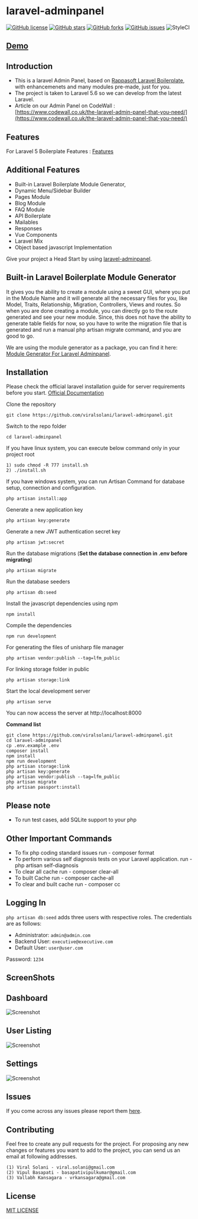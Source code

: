 # laravel-adminpanel
[![GitHub license](https://img.shields.io/github/license/viralsolani/laravel-adminpanel.svg?style=plastic)](https://github.com/viralsolani/laravel-adminpanel/blob/master/LICENSE.txt)
[![GitHub stars](https://img.shields.io/github/stars/viralsolani/laravel-adminpanel.svg?style=plastic)](https://github.com/viralsolani/laravel-adminpanel/stargazers)
[![GitHub forks](https://img.shields.io/github/forks/viralsolani/laravel-adminpanel.svg?style=plastic)](https://github.com/viralsolani/laravel-adminpanel/network)
[![GitHub issues](https://img.shields.io/github/issues/viralsolani/laravel-adminpanel.svg?style=plastic)](https://github.com/viralsolani/laravel-adminpanel/issues)
![StyleCI](https://img.shields.io/badge/styleCI-passed-brightgreen.svg?style=plastic)

## [Demo](https://apiway.in/)

## Introduction
* This is a laravel Admin Panel, based on [Rappasoft Laravel Boilerplate](https://github.com/rappasoft/laravel-5-boilerplate/releases/tag/4.5.7), with enhancemenets and many modules pre-made, just for you.
* The project is taken to Laravel 5.6 so we can develop from the latest Laravel.
* Article on our Admin Panel on CodeWall : [https://www.codewall.co.uk/the-laravel-admin-panel-that-you-need/](https://www.codewall.co.uk/the-laravel-admin-panel-that-you-need/)

## Features
For Laravel 5 Boilerplate Features : [Features](https://github.com/rappasoft/laravel-5-boilerplate/wiki#features)

## Additional Features
* Built-in Laravel Boilerplate Module Generator,
* Dynamic Menu/Sidebar Builder
* Pages Module
* Blog Module
* FAQ Module
* API Boilerplate
* Mailables
* Responses
* Vue Components
* Laravel Mix
* Object based javascript Implementation

Give your project a Head Start by using [laravel-adminpanel](https://github.com/viralsolani/laravel-adminpanel).

## Built-in Laravel Boilerplate Module Generator
It gives you the ability to create a module using a sweet GUI, where you put in the Module Name and it will generate all the necessary files for you, like Model, Traits, Relationship, Migration, Controllers, Views and routes. So when you are done creating a module, you can directly go to the route generated and see your new module. Since, this does not have the ability to generate table fields for now, so you have to write the migration file that is generated and run a manual php artisan migrate command, and you are good to go.

We are using the module generator as a package, you can find it here: [Module Generator For Laravel Adminpanel](https://github.com/bvipul/generator).

## Installation

Please check the official laravel installation guide for server requirements before you start. [Official Documentation](https://laravel.com/docs/5.6/installation#installation)


Clone the repository

    git clone https://github.com/viralsolani/laravel-adminpanel.git

Switch to the repo folder

    cd laravel-adminpanel

If you have linux system, you can execute below command only in your project root

    1) sudo chmod -R 777 install.sh
    2) ./install.sh

If you have windows system, you can run Artisan Command for database setup, connection and configuration.

    php artisan install:app

Generate a new application key

    php artisan key:generate

Generate a new JWT authentication secret key

    php artisan jwt:secret

Run the database migrations (**Set the database connection in .env before migrating**)

    php artisan migrate

Run the database seeders

    php artisan db:seed

Install the javascript dependencies using npm

    npm install

Compile the dependencies

    npm run development

For generating the files of unisharp file manager

    php artisan vendor:publish --tag=lfm_public

For linking storage folder in public

    php artisan storage:link

Start the local development server

    php artisan serve



You can now access the server at http://localhost:8000

**Command list**

    git clone https://github.com/viralsolani/laravel-adminpanel.git
    cd laravel-adminpanel
    cp .env.example .env
    composer install
    npm install
    npm run development
    php artisan storage:link
    php artisan key:generate
    php artisan vendor:publish --tag=lfm_public
    php artisan migrate
    php artisan passport:install

## Please note

- To run test cases, add SQLite support to your php

## Other Important Commands
- To fix php coding standard issues run - composer format
- To perform various self diagnosis tests on your Laravel application. run - php artisan self-diagnosis
- To clear all cache run - composer clear-all
- To built Cache run - composer cache-all
- To clear and built cache run - composer cc

## Logging In

`php artisan db:seed` adds three users with respective roles. The credentials are as follows:

* Administrator: `admin@admin.com`
* Backend User: `executive@executive.com`
* Default User: `user@user.com`

Password: `1234`

## ScreenShots

## Dashboard
![Screenshot](screenshots/dashboard.png)

## User Listing
![Screenshot](screenshots/users.png)

## Settings
![Screenshot](screenshots/settings.png)

## Issues

If you come across any issues please report them [here](https://github.com/viralsolani/laravel-adminpanel/issues).

## Contributing
Feel free to create any pull requests for the project. For proposing any new changes or features you want to add to the project, you can send us an email at following addresses.

    (1) Viral Solani - viral.solani@gmail.com
    (2) Vipul Basapati - basapativipulkumar@gmail.com
    (3) Vallabh Kansagara - vrkansagara@gmail.com

## License

[MIT LICENSE](https://github.com/viralsolani/laravel-adminpanel/blob/master/LICENSE.txt)
